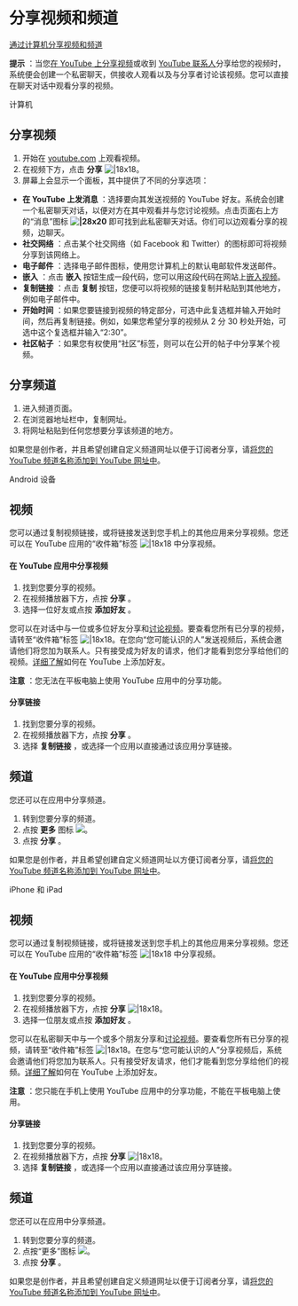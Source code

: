 # 分享视频和频道

[通过计算机分享视频和频道](https://www.youtube.com/watch?v=Ya_4rht4DG8)

**提示** ：当您[在 YouTube 上分享视频](https://support.google.com/youtube/answer/57741)或收到 [YouTube 联系人](https://support.google.com/youtube/answer/6401182)分享给您的视频时，系统便会创建一个私密聊天，供接收人观看以及与分享者讨论该视频。您可以直接在聊天对话中观看分享的视频。

计算机 

## 分享视频

1. 开始在 [youtube.com](https://www.youtube.com/) 上观看视频。
2. 在视频下方，点击 **分享**  ![|18x18](https://lh3.googleusercontent.com/p2RjHICS5oMnDvw88_SCGHJwl05jbbltr9AbEZzptiUR2u0QY2nqllAOlK0_WAOQMnY=w18)。
3. 屏幕上会显示一个面板，其中提供了不同的分享选项：
  * **在 YouTube 上发消息** ：选择要向其发送视频的 YouTube 好友。系统会创建一个私密聊天对话，以便对方在其中观看并与您讨论视频。点击页面右上方的“消息”图标  **![|28x20](https://lh6.googleusercontent.com/O0NWD3kT9V5iDgsqDURaFla-tMjLTMMozHelhOKzRwHGTIeXZu15NafhKn01kePo9NasMMmEzwAwDEsZGq0QNWNBpirwef0V3rnxLlCr7DneTVguoKrI929dUbfz5xjRSmCJVuCl)**  即可找到此私密聊天对话。你们可以边观看分享的视频，边聊天。
  * **社交网络** ：点击某个社交网络（如 Facebook 和 Twitter）的图标即可将视频分享到该网络上。
  * **电子邮件** ：选择电子邮件图标，使用您计算机上的默认电邮软件发送邮件。
  * **嵌入** ：点击 **嵌入** 按钮生成一段代码，您可以用这段代码在网站上[嵌入视频](https://support.google.com/youtube/answer/171780)。
  * **复制链接** ：点击 **复制** 按钮，您便可以将视频的链接复制并粘贴到其他地方，例如电子邮件中。
  * **开始时间** ：如果您要链接到视频的特定部分，可选中此复选框并输入开始时间，然后再复制链接。例如，如果您希望分享的视频从 2 分 30 秒处开始，可选中这个复选框并输入“2:30”。
  * **社区帖子** ：如果您有权使用“社区”标签，则可以在公开的帖子中分享某个视频。

## 分享频道

1. 进入频道页面。
2. 在浏览器地址栏中，复制网址。
3. 将网址粘贴到任何您想要分享该频道的地方。

如果您是创作者，并且希望创建自定义频道网址以便于订阅者分享，请[将您的 YouTube 频道名称添加到 YouTube 网址中](https://support.google.com/youtube/answer/2657968)。


Android 设备

## 视频

您可以通过复制视频链接，或将链接发送到您手机上的其他应用来分享视频。您还可以在 YouTube 应用的“收件箱”标签 ![|18x18](https://storage.googleapis.com/support-kms-prod/VyBGSApJSRIk3zI9kAr15iJYz3lOiSEZEeD3) 中分享视频。

#### 在 YouTube 应用中分享视频

1. 找到您要分享的视频。
2. 在视频播放器下方，点按 **分享** 。
3. 选择一位好友或点按 **添加好友** 。

您可以在对话中与一位或多位好友分享和[讨论视频](https://support.google.com/youtube/answer/6401227)。要查看您所有已分享的视频，请转至“收件箱”标签 ![|18x18](https://storage.googleapis.com/support-kms-prod/VyBGSApJSRIk3zI9kAr15iJYz3lOiSEZEeD3)。在您向“您可能认识的人”发送视频后，系统会邀请他们将您加为联系人。只有接受成为好友的请求，他们才能看到您分享给他们的视频。[详细了解](https://support.google.com/youtube/answer/6401182)如何在 YouTube 上添加好友。

**注意** ：您无法在平板电脑上使用 YouTube 应用中的分享功能。

#### 分享链接

1. 找到您要分享的视频。
2. 在视频播放器下方，点按 **分享** 。
3. 选择 **复制链接** ，或选择一个应用以直接通过该应用分享链接。

## 频道

您还可以在应用中分享频道。

1. 转到您要分享的频道。
2. 点按 **更多** 图标 ![](https://lh3.googleusercontent.com/e76r_RF5u4d8F2EpJfsc7taQT9fr9JvJ5yhNtWmVn-Pjr0e8Xif4LxE7mKTJuw=w18)。
3. 点按 **分享** 。

如果您是创作者，并且希望创建自定义频道网址以方便订阅者分享，请[将您的 YouTube 频道名称添加到 YouTube 网址中](https://support.google.com/youtube/answer/2657968)。


iPhone 和 iPad

## 视频

您可以通过复制视频链接，或将链接发送到您手机上的其他应用来分享视频。您还可以在 YouTube 应用的“收件箱”标签 ![|18x18](https://storage.googleapis.com/support-kms-prod/VyBGSApJSRIk3zI9kAr15iJYz3lOiSEZEeD3) 中分享视频。

#### 在 YouTube 应用中分享视频

1. 找到您要分享的视频。
2. 在视频播放器下方，点按 **分享**  ![|18x18](https://lh3.googleusercontent.com/p2RjHICS5oMnDvw88_SCGHJwl05jbbltr9AbEZzptiUR2u0QY2nqllAOlK0_WAOQMnY=w18)。
3. 选择一位朋友或点按 **添加好友** 。

您可以在私密聊天中与一个或多个朋友分享和[讨论视频](https://support.google.com/youtube/answer/6401227)。要查看您所有已分享的视频，请转至“收件箱”标签 ![|18x18](https://storage.googleapis.com/support-kms-prod/VyBGSApJSRIk3zI9kAr15iJYz3lOiSEZEeD3)。在您与“您可能认识的人”分享视频后，系统会邀请他们将您加为联系人。只有接受好友请求，他们才能看到您分享给他们的视频。[详细了解](https://support.google.com/youtube/answer/6401182)如何在 YouTube 上添加好友。

**注意** ：您只能在手机上使用 YouTube 应用中的分享功能，不能在平板电脑上使用。

#### 分享链接

1. 找到您要分享的视频。
2. 在视频播放器下方，点按 **分享**  ![|18x18](https://lh3.googleusercontent.com/p2RjHICS5oMnDvw88_SCGHJwl05jbbltr9AbEZzptiUR2u0QY2nqllAOlK0_WAOQMnY=w18)。
3. 选择 **复制链接** ，或选择一个应用以直接通过该应用分享链接。

## 频道

您还可以在应用中分享频道。

1. 转到您要分享的频道。
2. 点按“更多”图标 ![](https://lh3.googleusercontent.com/e76r_RF5u4d8F2EpJfsc7taQT9fr9JvJ5yhNtWmVn-Pjr0e8Xif4LxE7mKTJuw=w18)。
3. 点按 **分享** 。

如果您是创作者，并且希望创建自定义频道网址以便于订阅者分享，请[将您的 YouTube 频道名称添加到 YouTube 网址中](https://support.google.com/youtube/answer/2657968)。